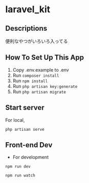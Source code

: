 # laravel_kit
## Descriptions
便利なやつがいろいろ入ってる

## How To Set Up This App

1. Copy .env.example to .env
2. Run `composer install`
3. Run `npm install`
4. Run `php artisan key:generate`
5. Run `php artisan migrate`


## Start server

For local,
```
php artisan serve
```

## Front-end Dev

- For development
```
npm run dev
```
```
npm run watch
```
